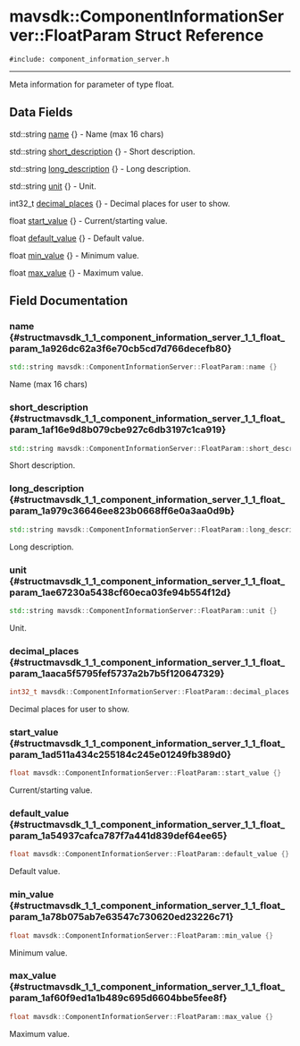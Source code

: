 # mavsdk::ComponentInformationServer::FloatParam Struct Reference
`#include: component_information_server.h`

----


Meta information for parameter of type float. 


## Data Fields


std::string [name](#structmavsdk_1_1_component_information_server_1_1_float_param_1a926dc62a3f6e70cb5cd7d766decefb80) {} - Name (max 16 chars)

std::string [short_description](#structmavsdk_1_1_component_information_server_1_1_float_param_1af16e9d8b079cbe927c6db3197c1ca919) {} - Short description.

std::string [long_description](#structmavsdk_1_1_component_information_server_1_1_float_param_1a979c36646ee823b0668ff6e0a3aa0d9b) {} - Long description.

std::string [unit](#structmavsdk_1_1_component_information_server_1_1_float_param_1ae67230a5438cf60eca03fe94b554f12d) {} - Unit.

int32_t [decimal_places](#structmavsdk_1_1_component_information_server_1_1_float_param_1aaca5f5795fef5737a2b7b5f120647329) {} - Decimal places for user to show.

float [start_value](#structmavsdk_1_1_component_information_server_1_1_float_param_1ad511a434c255184c245e01249fb389d0) {} - Current/starting value.

float [default_value](#structmavsdk_1_1_component_information_server_1_1_float_param_1a54937cafca787f7a441d839def64ee65) {} - Default value.

float [min_value](#structmavsdk_1_1_component_information_server_1_1_float_param_1a78b075ab7e63547c730620ed23226c71) {} - Minimum value.

float [max_value](#structmavsdk_1_1_component_information_server_1_1_float_param_1af60f9ed1a1b489c695d6604bbe5fee8f) {} - Maximum value.


## Field Documentation


### name {#structmavsdk_1_1_component_information_server_1_1_float_param_1a926dc62a3f6e70cb5cd7d766decefb80}

```cpp
std::string mavsdk::ComponentInformationServer::FloatParam::name {}
```


Name (max 16 chars)


### short_description {#structmavsdk_1_1_component_information_server_1_1_float_param_1af16e9d8b079cbe927c6db3197c1ca919}

```cpp
std::string mavsdk::ComponentInformationServer::FloatParam::short_description {}
```


Short description.


### long_description {#structmavsdk_1_1_component_information_server_1_1_float_param_1a979c36646ee823b0668ff6e0a3aa0d9b}

```cpp
std::string mavsdk::ComponentInformationServer::FloatParam::long_description {}
```


Long description.


### unit {#structmavsdk_1_1_component_information_server_1_1_float_param_1ae67230a5438cf60eca03fe94b554f12d}

```cpp
std::string mavsdk::ComponentInformationServer::FloatParam::unit {}
```


Unit.


### decimal_places {#structmavsdk_1_1_component_information_server_1_1_float_param_1aaca5f5795fef5737a2b7b5f120647329}

```cpp
int32_t mavsdk::ComponentInformationServer::FloatParam::decimal_places {}
```


Decimal places for user to show.


### start_value {#structmavsdk_1_1_component_information_server_1_1_float_param_1ad511a434c255184c245e01249fb389d0}

```cpp
float mavsdk::ComponentInformationServer::FloatParam::start_value {}
```


Current/starting value.


### default_value {#structmavsdk_1_1_component_information_server_1_1_float_param_1a54937cafca787f7a441d839def64ee65}

```cpp
float mavsdk::ComponentInformationServer::FloatParam::default_value {}
```


Default value.


### min_value {#structmavsdk_1_1_component_information_server_1_1_float_param_1a78b075ab7e63547c730620ed23226c71}

```cpp
float mavsdk::ComponentInformationServer::FloatParam::min_value {}
```


Minimum value.


### max_value {#structmavsdk_1_1_component_information_server_1_1_float_param_1af60f9ed1a1b489c695d6604bbe5fee8f}

```cpp
float mavsdk::ComponentInformationServer::FloatParam::max_value {}
```


Maximum value.

